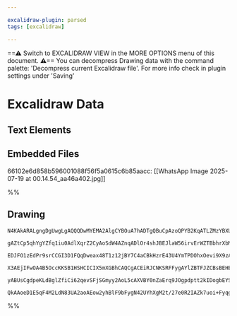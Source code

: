 ```yaml
---

excalidraw-plugin: parsed
tags: [excalidraw]

---
```

==⚠  Switch to EXCALIDRAW VIEW in the MORE OPTIONS menu of this document. ⚠== You can decompress Drawing data with the command palette: 'Decompress current Excalidraw file'. For more info check in plugin settings under 'Saving'


# Excalidraw Data

## Text Elements
## Embedded Files
66102e6d858b596001088f56f5a0615c6b85aacc: [[WhatsApp Image 2025-07-19 at 00.14.54_aa46a402.jpg]]

%%
## Drawing
```compressed-json
N4KAkARALgngDgUwgLgAQQQDwMYEMA2AlgCYBOuA7hADTgQBuCpAzoQPYB2KqATLZMzYBXUtiRoIACyhQ4zZAHoFAc0JRJQgEYA6bGwC2CgF7N6hbEcK4OCtptbErHALRY8RMpWdx8Q1TdIEfARcZgRmBShcZQUebQBObR4aOiCEfQQOKGZuAG1wMFAwYogSbgYANnwAVgBhABYhADF6ITYAQQBRADkAaQAZfXbNJuT+EthEcsJ9aKRxyExuZx4K

gAZtCp5qhYgYZfq1iu0AdlXqrZ2CyAoSdW4AZnqADlOr4shJBEJlaW56irvErWZTBbhrXbMKCkNgAawQtTY+DYpHK0OszDguECWRSHwgmlw2FhyhhQg4xERyNREnRHEx2MyUDxJQAZoR8PgAMqwMESQQeFkCaFwhAAdTukm4fGuEChMPhPJgfPQArKuzJvw44RyaAAjLs2FjsGp9vq1hDZaThHAAJLEXWoXIAXV2rPIGXt3A4Qk5u0IFKw5VwayF

EDJFO1zEdPr9srCCGI3D1FQqDweax48T1z12jBY7C4aCBkHzrE43U4YmTPDOhxOevi9X9zAAImkoInuKyCGFdpphBTOsEMlkY778LshHBiLhO0n9SdqjxntVqicTvETg9c7KiBxYd6J7tkcSu2ge/g+/GolAhI6IIgKQHlGH2cEvRJU3rMwgKsRV2eTRqnidY1h/Z5nlZC5oJDCo9WqbAKk0VdcCJbAw2YdxxCda4wANPC9WuV1ZWwGE4CPTkCgA

X3AEjIFwOA4B5OccKKSB1HSHCICIX5mXGBhCAQCgACEiRJCNKSRFFygAYlZBTFJZCBsBEHEoFtTt9B5BUEWkml0FkvUEGM4zlNU0h1M09IxOJa1ySk6k0XIeksXU8y1KZaz9CaDluV5bi1STASLKsrSdNFCViHuNAZRKUKvPCkVFQC8ogo8yzEvSAAlYQtR1ZMQs8rJvIAeWNU1kwtIrMpKrSmk4KAmlwfQOTNVAgRU4qNPqxquUIIwcJ4S14u67

yABUsCgdpeKLdBglZfiCi62qevSFjSGmyy2AoL5cAXVBY0nZaErq9JOgpdptt2kIDogbEYSoGqwvSK7HvG+BuMk5SsJhTkAA1pQeY5qmeJdG1rCozgIkpfqRfAAE1Hh4B5tAtLNnh4bYLReCoBKMNgDG4djSwIIQhu0ep6mqB54niGjnqy/RcocqMH2+gTSRIfrBulEbIC54geQQCji050gSAAWTYYgEAu3BNGCA7L2vEpBapGS0BJiARKRO7SGU

QkAAoeD1E5qF4M2LdN83UA2aoAEow2yhBlF9bFygN42UYhXgM2t/27e0R2IAZk7uoi+FyqgQtxzjNkPQQF3AwljhXy12VMgVpXuGhcndmwIhRdQPOEF2DgWpw0vDSEKB9yr0hybDko7AAKwQbBsi5Cu4Gl2X5cV89UBVsvlqJGPGHGwn8GJ2VJkCtJO8LMNVKhAwPqmNAjpPNgz2V3tR/xfBQmmpfJ+nyj8Bo8BqP4CB33CYnaOooA==
```
%%